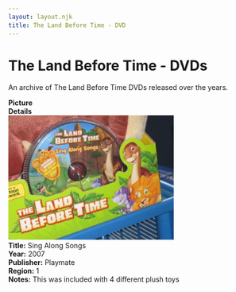 ```yaml
---
layout: layout.njk
title: The Land Before Time - DVD
---
```


# The Land Before Time - DVDs

An archive of The Land Before Time DVDs released over the years.

<div class="item-table">
  <div class="item-header">
    <div class="item-image"><strong>Picture</strong></div>
    <div class="item-details"><strong>Details</strong></div>
  </div>

<div class="item-entry">
  <div class="item-image">
    <a href="/images/media/dvd/other/sing-alogng-songs_orig.jpg" data-lightbox="books" data-title="Sing Along Songs">
        <div class="img-box">
          <img src="/images/media/dvd/other/sing-alogng-songs_orig.jpg" alt="Sing Along Songs" style="height:250px; object-fit:cover;" loading="lazy">
        </div>
      </a>
  </div>
  <div class="item-details">
    <strong>Title:</strong> Sing Along Songs<br/>
      <strong>Year:</strong> 2007<br/>
      <strong>Publisher:</strong> Playmate<br/>
      <strong>Region:</strong> 1<br/>
      <strong>Notes:</strong> This was included with 4 different plush toys<br/>
  </div>
</div>



</div>